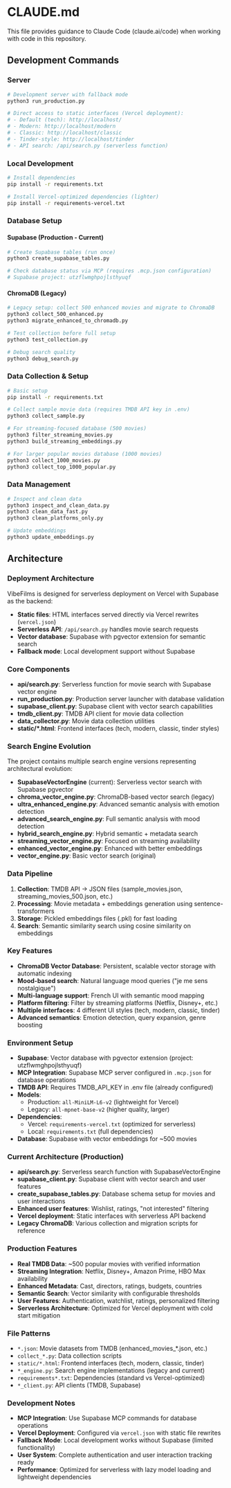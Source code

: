 # CLAUDE.md

This file provides guidance to Claude Code (claude.ai/code) when working with code in this repository.

## Development Commands

### Server
```bash
# Development server with fallback mode
python3 run_production.py

# Direct access to static interfaces (Vercel deployment):
# - Default (tech): http://localhost/
# - Modern: http://localhost/modern  
# - Classic: http://localhost/classic
# - Tinder-style: http://localhost/tinder
# - API search: /api/search.py (serverless function)
```

### Local Development
```bash
# Install dependencies
pip install -r requirements.txt

# Install Vercel-optimized dependencies (lighter)
pip install -r requirements-vercel.txt
```

### Database Setup

#### Supabase (Production - Current)
```bash
# Create Supabase tables (run once)
python3 create_supabase_tables.py

# Check database status via MCP (requires .mcp.json configuration)
# Supabase project: utzflwmghpojlsthyuqf
```

#### ChromaDB (Legacy)
```bash
# Legacy setup: collect 500 enhanced movies and migrate to ChromaDB
python3 collect_500_enhanced.py
python3 migrate_enhanced_to_chromadb.py

# Test collection before full setup
python3 test_collection.py

# Debug search quality
python3 debug_search.py
```

### Data Collection & Setup
```bash
# Basic setup
pip install -r requirements.txt

# Collect sample movie data (requires TMDB API key in .env)
python3 collect_sample.py

# For streaming-focused database (500 movies)
python3 filter_streaming_movies.py
python3 build_streaming_embeddings.py

# For larger popular movies database (1000 movies)
python3 collect_1000_movies.py
python3 collect_top_1000_popular.py
```

### Data Management
```bash
# Inspect and clean data
python3 inspect_and_clean_data.py
python3 clean_data_fast.py
python3 clean_platforms_only.py

# Update embeddings
python3 update_embeddings.py
```

## Architecture

### Deployment Architecture
VibeFilms is designed for serverless deployment on Vercel with Supabase as the backend:
- **Static files**: HTML interfaces served directly via Vercel rewrites (`vercel.json`)
- **Serverless API**: `/api/search.py` handles movie search requests 
- **Vector database**: Supabase with pgvector extension for semantic search
- **Fallback mode**: Local development support without Supabase

### Core Components

- **api/search.py**: Serverless function for movie search with Supabase vector engine
- **run_production.py**: Production server launcher with database validation
- **supabase_client.py**: Supabase client with vector search capabilities  
- **tmdb_client.py**: TMDB API client for movie data collection
- **data_collector.py**: Movie data collection utilities
- **static/*.html**: Frontend interfaces (tech, modern, classic, tinder styles)

### Search Engine Evolution
The project contains multiple search engine versions representing architectural evolution:
- **SupabaseVectorEngine** (current): Serverless vector search with Supabase pgvector
- **chroma_vector_engine.py**: ChromaDB-based vector search (legacy)
- **ultra_enhanced_engine.py**: Advanced semantic analysis with emotion detection
- **advanced_search_engine.py**: Full semantic analysis with mood detection
- **hybrid_search_engine.py**: Hybrid semantic + metadata search
- **streaming_vector_engine.py**: Focused on streaming availability
- **enhanced_vector_engine.py**: Enhanced with better embeddings 
- **vector_engine.py**: Basic vector search (original)

### Data Pipeline
1. **Collection**: TMDB API → JSON files (sample_movies.json, streaming_movies_500.json, etc.)
2. **Processing**: Movie metadata + embeddings generation using sentence-transformers
3. **Storage**: Pickled embeddings files (.pkl) for fast loading
4. **Search**: Semantic similarity search using cosine similarity on embeddings

### Key Features
- **ChromaDB Vector Database**: Persistent, scalable vector storage with automatic indexing
- **Mood-based search**: Natural language mood queries ("je me sens nostalgique") 
- **Multi-language support**: French UI with semantic mood mapping
- **Platform filtering**: Filter by streaming platforms (Netflix, Disney+, etc.)
- **Multiple interfaces**: 4 different UI styles (tech, modern, classic, tinder)
- **Advanced semantics**: Emotion detection, query expansion, genre boosting

### Environment Setup
- **Supabase**: Vector database with pgvector extension (project: utzflwmghpojlsthyuqf)
- **MCP Integration**: Supabase MCP server configured in `.mcp.json` for database operations
- **TMDB API**: Requires TMDB_API_KEY in .env file (already configured)
- **Models**: 
  - Production: `all-MiniLM-L6-v2` (lightweight for Vercel)
  - Legacy: `all-mpnet-base-v2` (higher quality, larger)
- **Dependencies**: 
  - Vercel: `requirements-vercel.txt` (optimized for serverless)
  - Local: `requirements.txt` (full dependencies)
- **Database**: Supabase with vector embeddings for ~500 movies

### Current Architecture (Production)
- **api/search.py**: Serverless search function with SupabaseVectorEngine
- **supabase_client.py**: Supabase client with vector search and user features
- **create_supabase_tables.py**: Database schema setup for movies and user interactions
- **Enhanced user features**: Wishlist, ratings, "not interested" filtering
- **Vercel deployment**: Static interfaces with serverless API backend
- **Legacy ChromaDB**: Various collection and migration scripts for reference

### Production Features
- **Real TMDB Data**: ~500 popular movies with verified information
- **Streaming Integration**: Netflix, Disney+, Amazon Prime, HBO Max availability  
- **Enhanced Metadata**: Cast, directors, ratings, budgets, countries
- **Semantic Search**: Vector similarity with configurable thresholds
- **User Features**: Authentication, watchlist, ratings, personalized filtering
- **Serverless Architecture**: Optimized for Vercel deployment with cold start mitigation

### File Patterns
- `*.json`: Movie datasets from TMDB (enhanced_movies_*.json, etc.)
- `collect_*.py`: Data collection scripts
- `static/*.html`: Frontend interfaces (tech, modern, classic, tinder)
- `*_engine.py`: Search engine implementations (legacy and current)
- `requirements*.txt`: Dependencies (standard vs Vercel-optimized)
- `*_client.py`: API clients (TMDB, Supabase)

### Development Notes
- **MCP Integration**: Use Supabase MCP commands for database operations
- **Vercel Deployment**: Configured via `vercel.json` with static file rewrites
- **Fallback Mode**: Local development works without Supabase (limited functionality)
- **User System**: Complete authentication and user interaction tracking ready
- **Performance**: Optimized for serverless with lazy model loading and lightweight dependencies